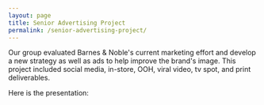 ```yaml
---
layout: page
title: Senior Advertising Project
permalink: /senior-advertising-project/
---
```


Our group evaluated Barnes & Noble's current marketing effort and develop a new strategy as well as ads to help improve the brand's image. This project included social media, in-store, OOH, viral video, tv spot, and print deliverables.

Here is the presentation:
